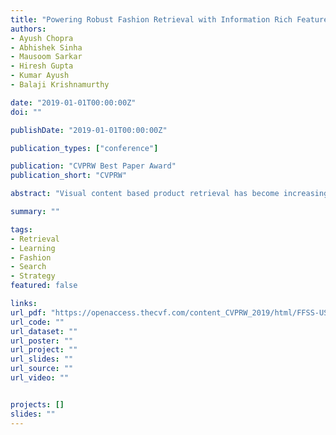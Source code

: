 ```yaml
---
title: "Powering Robust Fashion Retrieval with Information Rich Feature Embeddings"
authors:
- Ayush Chopra
- Abhishek Sinha
- Mausoom Sarkar
- Hiresh Gupta
- Kumar Ayush
- Balaji Krishnamurthy

date: "2019-01-01T00:00:00Z"
doi: ""

publishDate: "2019-01-01T00:00:00Z"

publication_types: ["conference"]

publication: "CVPRW Best Paper Award"
publication_short: "CVPRW"

abstract: "Visual content based product retrieval has become increasingly important for e-commerce. Fashion retrieval, in particular, is a challenging problem owing to a wide range of deformations of clothing items along with visual distortions in their product images. In this paper, we propose a Grid Search Network (GSN) for learning feature embeddings for fashion retrieval. The proposed approach posits the training procedure as a search problem, focused on locating matches for a reference query image in a grid containing both positive and negative images w.r.t the query. The proposed framework significantly outperforms existing state-of-art methods on benchmark fashion datasets. We also utilize a reinforcement learning based strategy to learn a specialized transformation function which further improves retrieval performance when applied over the feature embeddings. We also extend the reinforcement learning based strategy to learn custom kernel functions for SVM based classification over FashionMNIST and MNIST datasets, showing improved performance. We highlight the generalization capabilities of this search strategy by showing performance improvement in search and attribution tasks in domains beyond fashion."

summary: ""

tags:
- Retrieval
- Learning
- Fashion
- Search
- Strategy
featured: false

links:
url_pdf: "https://openaccess.thecvf.com/content_CVPRW_2019/html/FFSS-USAD/Chopra_Powering_Robust_Fashion_Retrieval_With_Information_Rich_Feature_Embeddings_CVPRW_2019_paper.html"
url_code: ""
url_dataset: ""
url_poster: ""
url_project: ""
url_slides: ""
url_source: ""
url_video: ""


projects: []
slides: ""
---
```

